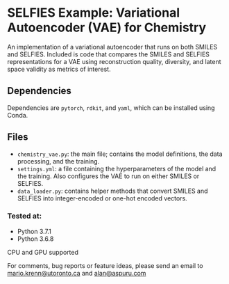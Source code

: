 # SELFIES Example: Variational Autoencoder (VAE) for Chemistry

An implementation of a variational autoencoder that runs on both SMILES and 
SELFIES. Included is code that compares the SMILES and SELFIES representations
for a VAE using reconstruction quality, diversity, and latent space validity 
as metrics of interest. 
 
## Dependencies 
Dependencies are ``pytorch``, ``rdkit``, and ``yaml``, which can be installed 
using Conda. 
      
## Files 

 * ``chemistry_vae.py``: the main file; contains the model definitions, 
    the data processing, and the training.
 * ``settings.yml``: a file containing the hyperparameters of the 
    model and the training. Also configures the VAE to run on either SMILES 
    or SELFIES. 
 * ``data_loader.py``: contains helper methods that convert SMILES and SELFIES
    into integer-encoded or one-hot encoded vectors. 
    
### Tested at:
- Python 3.7.1
- Python 3.6.8 
              
CPU and GPU supported

For comments, bug reports or feature ideas, please send an email to
mario.krenn@utoronto.ca and alan@aspuru.com 
 
